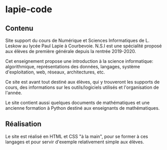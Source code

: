 # lapie-code

## Contenu
Site support du cours de Numérique et Sciences Informatiques de L. Leskow au lycée Paul Lapie à Courbevoie.
N.S.I est une spécialité proposé aux élèves de première générale depuis la rentrée 2019-2020.

Cet enseignement propose une introduction à la science informatique:
algorithmique, représentations des données, langages, système d'exploitation, web, réseaux, architectures, etc.

Ce site est avant tout destiné aux élèves,
qui y trouveront les supports de cours, des informations sur les outils/logiciels utilisés
et l'organisation de l'année.

Le site contient aussi quelques documents de mathématiques et une ancienne formation
à Python destiné aux enseignants de mathématiques.

## Réalisation

Le site est réalisé en HTML et CSS "à la main", pour se former à ces langages
et pour servir d'exemple relativement simple aux élèves.
